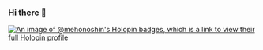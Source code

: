 ### Hi there 👋

[![An image of @mehonoshin's Holopin badges, which is a link to view their full Holopin profile](https://holopin.me/mehonoshin)](https://holopin.io/@mehonoshin)

<!--
**Mehonoshin/Mehonoshin** is a ✨ _special_ ✨ repository because its `README.md` (this file) appears on your GitHub profile.

Here are some ideas to get you started:

- 🔭 I’m currently working on ...
- 🌱 I’m currently learning ...
- 👯 I’m looking to collaborate on ...
- 🤔 I’m looking for help with ...
- 💬 Ask me about ...
- 📫 How to reach me: ...
- 😄 Pronouns: ...
- ⚡ Fun fact: ...
-->
